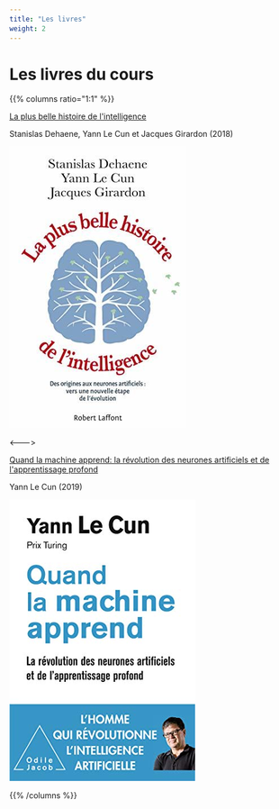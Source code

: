 ```yaml
---
title: "Les livres"
weight: 2
---
```


# Les livres du cours

{{% columns ratio="1:1" %}}

[La plus belle histoire de l'intelligence](https://www.goodreads.com/book/show/42388073-la-plus-belle-histoire-de-l-intelligence)

Stanislas Dehaene, Yann Le Cun et Jacques Girardon (2018)

[![](/images/livre_la_plus_belle_histoire_de_lintelligence.jpg)](https://www.goodreads.com/book/show/42388073-la-plus-belle-histoire-de-l-intelligence)

<--->

[Quand la machine apprend: la révolution des neurones artificiels et de l'apprentissage profond](https://www.goodreads.com/book/show/48497641-quand-la-machine-apprend)

Yann Le Cun (2019)

[![](/images/livre_quand_la_machine_apprend.jpg)](https://www.goodreads.com/book/show/48497641-quand-la-machine-apprend)

{{% /columns %}}